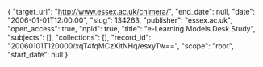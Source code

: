 {
  "target_url": "http://www.essex.ac.uk/chimera/", 
  "end_date": null, 
  "date": "2006-01-01T12:00:00", 
  "slug": 134263, 
  "publisher": "essex.ac.uk", 
  "open_access": true, 
  "npld": true, 
  "title": "e-Learning Models Desk Study", 
  "subjects": [], 
  "collections": [], 
  "record_id": "20060101T120000/xqT4fqMCzXitNHq/esxyTw==", 
  "scope": "root", 
  "start_date": null
}

